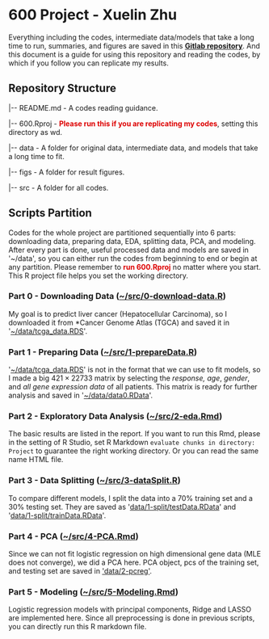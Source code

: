# 600 Project - Xuelin Zhu

Everything including the codes, intermediate data/models that take a long time to run, summaries, and figures are saved in this [**Gitlab repository**](https://gitlab.umich.edu/xuelin/600-project/-/tree/main/). And this document is a guide for using this repository and reading the codes, by which if you follow you can replicate my results.

## Repository Structure

|-- README.md		   - A codes reading guidance.

|-- 600.Rproj				- <font color="#dd0000">**Please run this if you are replicating my codes**</font>, setting this directory as wd.

|-- data						 - A folder for original data, intermediate data, and models that take a long time to fit.

|-- figs						   - A folder for result figures.

|-- src							- A folder for all codes.

## Scripts Partition

Codes for the whole project are partitioned sequentially into 6 parts: downloading data, preparing data, EDA, splitting data, PCA, and modeling. After every part is done, useful processed data and models are saved in '~/data', so you can either run the codes from beginning to end or begin at any partition. Please remember to <font color="#dd0000">**run 600.Rproj**</font> no matter where you start. This R project file helps you set the working directory.

### Part 0 - Downloading Data  ([~/src/0-download-data.R](https://gitlab.umich.edu/xuelin/600-project/-/tree/main/src))

My goal is to predict liver cancer (Hepatocellular Carcinoma), so I downloaded it from *Cancer Genome Atlas (TGCA) and saved it in '[~/data/tcga_data.RDS](https://gitlab.umich.edu/xuelin/600-project/-/tree/main/data)'. 

### Part 1 - Preparing Data ([~/src/1-prepareData.R](https://gitlab.umich.edu/xuelin/600-project/-/tree/main/src))

 '[~/data/tcga_data.RDS](https://gitlab.umich.edu/xuelin/600-project/-/tree/main/data)' is not in the format that we can use to fit models, so I made a big $421\times 22733$ matrix by selecting the *response,* *age*, *gender*, and *all gene expression data* of all patients. This matrix is ready for further analysis and saved in '[~/data/data0.RData](https://gitlab.umich.edu/xuelin/600-project/-/tree/main/data)'.

### Part 2 - Exploratory Data Analysis ([~/src/2-eda.Rmd](https://gitlab.umich.edu/xuelin/600-project/-/tree/main/src))

The basic results are listed in the report. If you want to run this Rmd, please in the setting of R Studio, set R Markdown ```evaluate chunks in directory: Project``` to guarantee the right working directory. Or you can read the same name HTML file. 

### Part 3 - Data Splitting ([~/src/3-dataSplit.R](https://gitlab.umich.edu/xuelin/600-project/-/tree/main/src))

To compare different models, I split the data into a 70% training set and a 30% testing set. They are saved as '[data/1-split/testData.RData](data/1-split/testData.RData)' and '[data/1-split/trainData.RData](data/1-split/trainData.RData)'.

### Part 4 - PCA ([~/src/4-PCA.Rmd](https://gitlab.umich.edu/xuelin/600-project/-/tree/main/src))

Since we can not fit logistic regression on high dimensional gene data (MLE does not converge), we did a PCA here. PCA object, pcs of the training set, and testing set are saved in ['data/2-pcreg'](https://gitlab.umich.edu/xuelin/600-project/-/tree/main/data/2-pcreg). 

### Part 5 - Modeling ([~/src/5-Modeling.Rmd](https://gitlab.umich.edu/xuelin/600-project/-/tree/main/src))

Logistic regression models with principal components, Ridge and LASSO are implemented here. Since all preprocessing is done in previous scripts, you can directly run this R markdown file.
